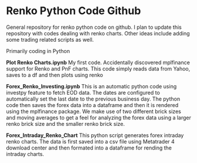 # Renko Python Code Github
General repository for renko python code on github. I plan to update this repository with codes dealing with renko charts.
Other ideas include adding some trading related scripts as well.

Primarily coding in Python

**Plot Renko Charts.ipynb** My first code. Accidentally discovered mplfinance support for Renko and PnF charts.
This code simply reads data from Yahoo, saves to a df and then plots using renko

**Forex_Renko_Investing.ipynb** This is an automatic python code using investpy feature to fetch EOD data. The dates are configured to automatically set the last date to the previous business day. The python code then saves the forex data into a dataframe and then it is rendered using the mplfinance package.
We make use of two different brick sizes and moving averages to get a feel for analyzing the forex data using a larger renko brick size and the smaller renko brick size.

**Forex_Intraday_Renko_Chart** This python script generates forex intraday renko charts. The data is first saved into a csv file using Metatrader 4 download center and then formated into a dataframe for rending the intraday charts.
